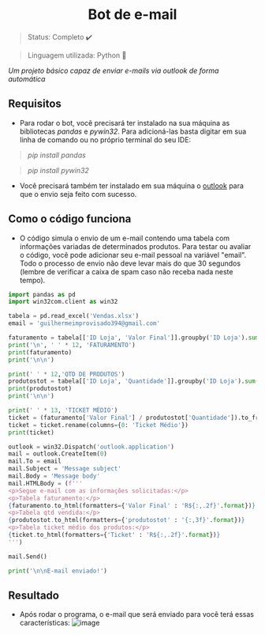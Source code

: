 <h1 align="center">Bot de e-mail</h1>

>Status: Completo ✔️ 

>Linguagem utilizada: Python 🐍

*Um projeto básico capaz de enviar e-mails via outlook de forma automática*

## Requisitos
* Para rodar o bot, você precisará ter instalado na sua máquina as bibliotecas _pandas_ e _pywin32_. Para adicioná-las basta digitar em sua linha de comando ou no próprio terminal do seu IDE:
> _pip install pandas_

> _pip install pywin32_
* Você precisará também ter instalado em sua máquina o [outlook](https://www.microsoft.com/pt-br/microsoft-365/outlook/outlook-for-business) para que o envio seja feito com sucesso.

## Como o código funciona
* O código simula o envio de um e-mail contendo uma tabela com informações variadas de determinados produtos. Para testar ou avaliar o código, você pode adicionar seu e-mail pessoal na variável "email". Todo o processo de envio não deve levar mais do que 30 segundos (lembre de verificar a caixa de spam caso não receba nada neste tempo).

```python
import pandas as pd
import win32com.client as win32

tabela = pd.read_excel('Vendas.xlsx')
email = 'guilhermeimprovisado394@gmail.com'

faturamento = tabela[['ID Loja', 'Valor Final']].groupby('ID Loja').sum()
print('\n', ' ' * 12, 'FATURAMENTO')
print(faturamento)
print('\n\n')

print(' ' * 12,'QTD DE PRODUTOS')
produtostot = tabela[['ID Loja', 'Quantidade']].groupby('ID Loja').sum()
print(produtostot)
print('\n\n')

print(' ' * 13, 'TICKET MÉDIO')
ticket = (faturamento['Valor Final'] / produtostot['Quantidade']).to_frame()
ticket = ticket.rename(columns={0: 'Ticket Médio'})
print(ticket)

outlook = win32.Dispatch('outlook.application')
mail = outlook.CreateItem(0)
mail.To = email
mail.Subject = 'Message subject'
mail.Body = 'Message body'
mail.HTMLBody = (f''' 
<p>Segue e-mail com as informações solicitadas:</p>
<p>Tabela faturamento:</p>
{faturamento.to_html(formatters={'Valor Final' : 'R${:,.2f}'.format})}
<p>Tabela qtd vendida:</p>
{produtostot.to_html(formatters={'produtostot' : '{:,3f}'.format})}
<p>Tabela ticket médio dos produtos:</p>
{ticket.to_html(formatters={'Ticket' : 'R${:,.2f}'.format})}
''')

mail.Send()

print('\n\nE-mail enviado!')
```
## Resultado
* Após rodar o programa, o e-mail que será enviado para você terá essas características:
![image](https://user-images.githubusercontent.com/85650237/138314860-4452569e-4f29-4a79-bf36-97834ce4d844.png)

